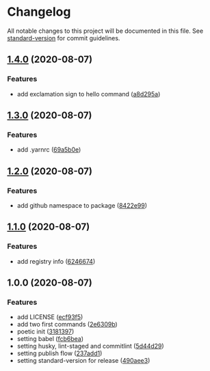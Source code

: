 # Changelog

All notable changes to this project will be documented in this file. See [standard-version](https://github.com/conventional-changelog/standard-version) for commit guidelines.

## [1.4.0](https://github.com/jesusgoku/node-cli-getting-started/compare/v1.3.0...v1.4.0) (2020-08-07)


### Features

* add exclamation sign to hello command ([a8d295a](https://github.com/jesusgoku/node-cli-getting-started/commit/a8d295a9559d4207f13b5ecb3d6310da026173ea))

## [1.3.0](https://github.com/jesusgoku/node-cli-getting-started/compare/v1.2.0...v1.3.0) (2020-08-07)


### Features

* add .yarnrc ([69a5b0e](https://github.com/jesusgoku/node-cli-getting-started/commit/69a5b0ed88d7931368b717633fd573672487bffb))

## [1.2.0](https://github.com/jesusgoku/node-cli-getting-started/compare/v1.1.0...v1.2.0) (2020-08-07)


### Features

* add github namespace to package ([8422e99](https://github.com/jesusgoku/node-cli-getting-started/commit/8422e9944650d01f999ba18853af860d799635c9))

## [1.1.0](https://github.com/jesusgoku/node-cli-getting-started/compare/v1.0.0...v1.1.0) (2020-08-07)


### Features

* add registry info ([6246674](https://github.com/jesusgoku/node-cli-getting-started/commit/6246674f35a93aecd91f943b0d2e126e81b40e20))

## 1.0.0 (2020-08-07)


### Features

* add LICENSE ([ecf93f5](https://github.com/jesusgoku/node-cli-getting-started/commit/ecf93f5adfd2f558bdb4bfc04bda3ebcdb94108a))
* add two first commands ([2e6309b](https://github.com/jesusgoku/node-cli-getting-started/commit/2e6309bdf4f3c05608036182df6e01ca9d6c5a43))
* poetic init ([3181397](https://github.com/jesusgoku/node-cli-getting-started/commit/3181397c91ff7f44cb020be670490c3ff5b6400c))
* setting babel ([fcb6bea](https://github.com/jesusgoku/node-cli-getting-started/commit/fcb6bea694f7f2c1ec3d4a44e4a68a869fe6cf7e))
* setting husky, lint-staged and commitlint ([5d44d29](https://github.com/jesusgoku/node-cli-getting-started/commit/5d44d2985a60c357f1e51e576ce27556340948df))
* setting publish flow ([237add1](https://github.com/jesusgoku/node-cli-getting-started/commit/237add10e755052fa68d3a02d8fc4dbc416472c1))
* setting standard-version for release ([490aee3](https://github.com/jesusgoku/node-cli-getting-started/commit/490aee3fdd7dda76a25705973fb43e972f2ce4ea))
